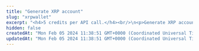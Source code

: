 ```yaml
---
title: "Generate XRP account"
slug: "xrpwallet"
excerpt: "<h4>5 credits per API call.</h4><br/>\n<p>Generate XRP account. Tatum does not support HD wallet for XRP, only specific address and private key can be generated.</p>"
hidden: false
createdAt: "Mon Feb 05 2024 11:38:51 GMT+0000 (Coordinated Universal Time)"
updatedAt: "Mon Feb 05 2024 11:38:51 GMT+0000 (Coordinated Universal Time)"
---
```

